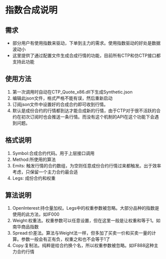 # 指数合成说明

## 需求
* 部分用户有使用指数来驱动，下单到主力的需求。使用指数驱动的好处是数据波动小
* 这里提供了通过配置文件生成合成行情的功能，目前所有CTP和仿CTP接口都支持此功能

## 使用方法
1. 第一次调用时自动在CTP_Quote_x86.dll下生成Synthetic.json
2. 编辑此json文件，格式严格不能有误，然后重新启动
3. 订阅json文件中设置好的合成合约即可收到行情。
4. 默认是成份合约的行情都到达才能合成新的行情，由于CTP对于很不活跃的合约在初次订阅时也会推送一条行情。而没有这个机制的API在这个功能下会遇到问题。

## 格式说明
1. Symbol:合成合约代码。用于上层接口调用
2. Method:所使用的算法
3. Emits: 触发行情的合约数组，为空则任意成份合约行情过来都触发。出于效率考虑，只保留一个主力合约最合适
4. Legs: 成份合约和权重

## 算法说明
1. OpenInterest:持仓量加权。Legs中的权重参数被忽略。大部分品种的指数是使用的此方法，如IF000
2. Weight:权重法。权重参数可以任意设置，但在这里一般是让权重和等于1。如南华商品指数
3. Spread:价差法。算法与Weight法一样，但多加了买卖一价和买卖一量的计算。参数一般会有正有负，权重之和也不会等于1了
4. Copy:复制法。纯粹是给合约换个名，所以权重参数被忽略。如IF888这种主力合约行情